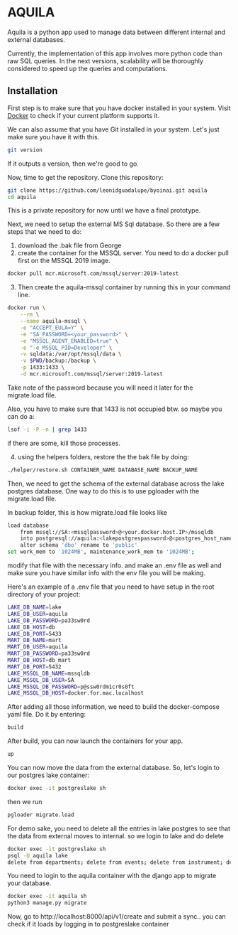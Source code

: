 # AQUILA
Aquila is a python app used to manage data between different internal and external databases.

Currently, the implementation of this app involves more python code than raw SQL queries. In the next versions, scalability will be thoroughly considered to speed up the queries and computations.

## Installation
First step is to make sure that you have docker installed in your system. Visit [Docker](https://docs.docker.com/engine/install/) to check if your current platform supports it.

We can also assume that you have Git installed in your system. Let's just make sure you have it with this.
```bash
git version
```
If it outputs a version, then we're good to go.

Now, time to get the repository. Clone this repository:
```bash
git clone https://github.com/leonidguadalupe/byoinai.git aquila
cd aquila
```

This is a private repository for now until we have a final prototype.

Next, we need to setup the external MS Sql database. So there are a few steps that we need to do:
1. download the .bak file from George
2. create the container for the MSSQL server. You need to do a docker pull first on the MSSQL 2019 image.
```bash
docker pull mcr.microsoft.com/mssql/server:2019-latest
```
3. Then create the aquila-mssql container by running this in your command line.
```bash
docker run \
    --rm \
	--name aquila-mssql \
	-e "ACCEPT_EULA=Y" \
	-e "SA_PASSWORD=<your_password>" \
	-e "MSSQL_AGENT_ENABLED=true" \
	-e "-e MSSQL_PID=Developer" \
	-v sqldata:/var/opt/mssql/data \
	-v $PWD/backup:/backup \
	-p 1433:1433 \
	-d mcr.microsoft.com/mssql/server:2019-latest
```
Take note of the password because you will need it later for the migrate.load file.

Also, you have to make sure that 1433 is not occupied btw. so maybe you can do a:
```bash
lsof -i -P -n | grep 1433
```
if there are some, kill those processes.

4. using the helpers folders, restore the the bak file by doing:
```bash
./helper/restore.sh CONTAINER_NAME DATABASE_NAME BACKUP_NAME
```

Then, we need to get the schema of the external database across the lake postgres database.
One way to do this is to use pgloader with the migrate.load file.

In backup folder, this is how migrate.load file looks like
```bash
load database
    from mssql://SA:<mssqlpassword>@<your.docker.host.IP>/mssqldb
    into postgresql://aquila:<lakepostgrespassword>@<postgres_host_name>:5432/<postgres_db_name>
    alter schema 'dbo' rename to 'public'
set work_mem to '1024MB', maintenance_work_mem to '1024MB';
```
modify that file with the necessary info. and make an .env file as well and make sure you have similar info with the env file you will be making. 

Here's an example of a .env file that you need to have setup in the root directory of your project:
```bash
LAKE_DB_NAME=lake
LAKE_DB_USER=aquila
LAKE_DB_PASSWORD=pa33sw0rd
LAKE_DB_HOST=db
LAKE_DB_PORT=5433
MART_DB_NAME=mart
MART_DB_USER=aquila
MART_DB_PASSWORD=pa33sw0rd
MART_DB_HOST=db_mart
MART_DB_PORT=5432
LAKE_MSSQL_DB_NAME=mssqldb
LAKE_MSSQL_DB_USER=SA
LAKE_MSSQL_DB_PASSWORD=p@ssw0rdm1cr0s0ft
LAKE_MSSQL_DB_HOST=docker.for.mac.localhost
```
After adding all those information, we need to build the docker-compose yaml file. Do it by entering:
```bash
build
```

After build, you can now launch the containers for your app.
```bash
up
```
You can now move the data from the external database. So, let's login to our postgres lake container:
```bash
docker exec -it postgreslake sh
```

then we run
```bash
pgloader migrate.load
```
For demo sake, you need to delete all the entries in lake postgres to see that the data from external moves to internal. so we login to lake and do delete

```bash
docker exec -it postgreslake sh
psql -U aquila lake
delete from departments; delete from events; delete from instrument; delete from instrument_group;
```

You need to login to the aquila container with the django app to migrate your database.
```bash
docker exec -it aquila sh
python3 manage.py migrate
```
Now, go to http://localhost:8000/api/v1/create and submit a sync.. you can check if it loads by logging in to postgreslake container

